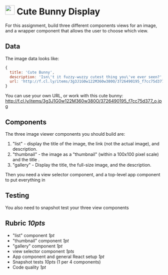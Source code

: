 <img src="https://cloud.githubusercontent.com/assets/478864/22186847/68223ce6-e0b1-11e6-8a62-0e3edc96725e.png" width=30> Cute Bunny Display
===

For this assignment, build three different components views for an image, and a wrapper component that allows the
user to choose which view. 

## Data

The image data looks like:

```js
{ 
  title: 'Cute Bunny',
  description: 'Isn\'t it fuzzy-wuzzy cutest thing you\'ve ever seen?',
  url: 'http://f.cl.ly/items/3g3J1G0w122M360w380O/3726490195_f7cc75d377_o.jpg'
}
```

You can use your own URL, or work with this cute bunny: http://f.cl.ly/items/3g3J1G0w122M360w380O/3726490195_f7cc75d377_o.jpg 

## Components

The three image viewer components you should build are:

1. "list" - display the title of the image, the link (not the  actual image), and description.  
2. "thumbnail" - the image as a "thumbnail" (within a 100x100 pixel scale) and the title . 
3. "gallery" - Display the title, the full-size image, and the description. 

Then you need a view selector component, and a top-level app component to put everything in

## Testing

You also need to snapshot test your three view components

## Rubric *10pts*
- "list" component *1pt*
- "thumbnail" component *1pt*
- "gallery" component *1pt*
- view selector component *1pts*
- App component and general React setup *1pt*
- Snapshot tests *10pts* (1 per 4 components)
- Code quality *1pt*

